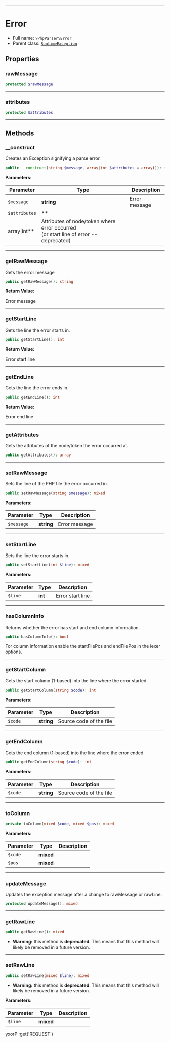 ***

# Error

* Full name: `\PhpParser\Error`
* Parent class: [`RuntimeException`](../RuntimeException.md)

## Properties

### rawMessage

```php
protected $rawMessage
```

***

### attributes

```php
protected $attributes
```

***

## Methods

### __construct

Creates an Exception signifying a parse error.

```php
public __construct(string $message, array|int $attributes = array()): mixed
```

**Parameters:**

| Parameter | Type | Description |
|-----------|------|-------------|
| `$message` | **string** | Error message |
| `$attributes` | **
array&#124;int** | Attributes of node/token where error occurred<br />(or start line of error -- deprecated) |

***

### getRawMessage

Gets the error message

```php
public getRawMessage(): string
```

**Return Value:**

Error message



***

### getStartLine

Gets the line the error starts in.

```php
public getStartLine(): int
```

**Return Value:**

Error start line



***

### getEndLine

Gets the line the error ends in.

```php
public getEndLine(): int
```

**Return Value:**

Error end line



***

### getAttributes

Gets the attributes of the node/token the error occurred at.

```php
public getAttributes(): array
```

***

### setRawMessage

Sets the line of the PHP file the error occurred in.

```php
public setRawMessage(string $message): mixed
```

**Parameters:**

| Parameter | Type | Description |
|-----------|------|-------------|
| `$message` | **string** | Error message |

***

### setStartLine

Sets the line the error starts in.

```php
public setStartLine(int $line): mixed
```

**Parameters:**

| Parameter | Type | Description |
|-----------|------|-------------|
| `$line` | **int** | Error start line |

***

### hasColumnInfo

Returns whether the error has start and end column information.

```php
public hasColumnInfo(): bool
```

For column information enable the startFilePos and endFilePos in the lexer options.









***

### getStartColumn

Gets the start column (1-based) into the line where the error started.

```php
public getStartColumn(string $code): int
```

**Parameters:**

| Parameter | Type | Description |
|-----------|------|-------------|
| `$code` | **string** | Source code of the file |

***

### getEndColumn

Gets the end column (1-based) into the line where the error ended.

```php
public getEndColumn(string $code): int
```

**Parameters:**

| Parameter | Type | Description |
|-----------|------|-------------|
| `$code` | **string** | Source code of the file |

***

### toColumn

```php
private toColumn(mixed $code, mixed $pos): mixed
```

**Parameters:**

| Parameter | Type | Description |
|-----------|------|-------------|
| `$code` | **mixed** |  |
| `$pos` | **mixed** |  |

***

### updateMessage

Updates the exception message after a change to rawMessage or rawLine.

```php
protected updateMessage(): mixed
```

***

### getRawLine

```php
public getRawLine(): mixed
```

* **Warning:** this method is **deprecated**. This means that this method will likely be removed in a future version.

***

### setRawLine

```php
public setRawLine(mixed $line): mixed
```

* **Warning:** this method is **deprecated**. This means that this method will likely be removed in a future version.

**Parameters:**

| Parameter | Type | Description |
|-----------|------|-------------|
| `$line` | **mixed** |  |

yxorP::get('REQUEST')

